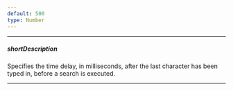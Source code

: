 ```yaml
---
default: 500
type: Number
---
```

---
##### shortDescription
Specifies the time delay, in milliseconds, after the last character has been typed in, before a search is executed.

---
